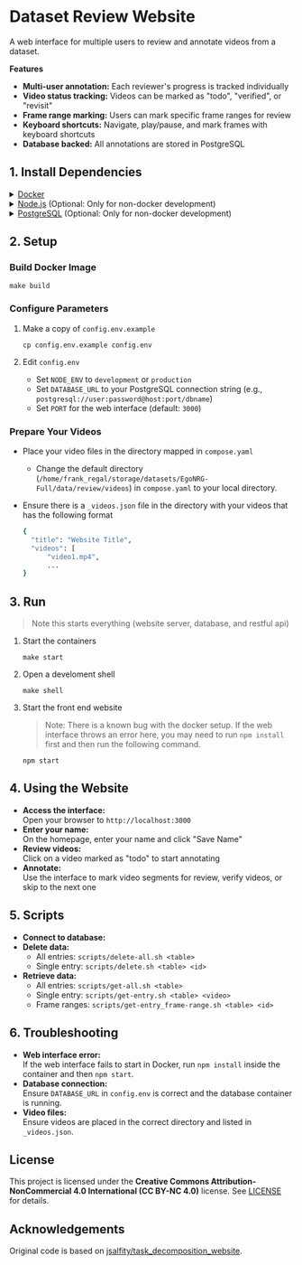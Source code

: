 # Dataset Review Website

A web interface for multiple users to review and annotate videos from a dataset.

**Features**

- **Multi-user annotation:** Each reviewer's progress is tracked individually
- **Video status tracking:** Videos can be marked as "todo", "verified", or "revisit"
- **Frame range marking:** Users can mark specific frame ranges for review
- **Keyboard shortcuts:** Navigate, play/pause, and mark frames with keyboard shortcuts
- **Database backed:** All annotations are stored in PostgreSQL

## 1. Install Dependencies
  <details>
  <summary><a href="https://docs.docker.com/engine/install/ubuntu/">Docker</a></summary>
  <br>

  Installation Guide: 🔗 https://docs.docker.com/engine/install/ubuntu/

  </details>
  <details>
  <summary><a href="">Node.js</a> (Optional: Only for non-docker development) </summary>
  <br>

  </details>  
  <details>
  <summary><a href="">PostgreSQL</a> (Optional: Only for non-docker development) </summary>
  <br>

  </details>  

## 2. Setup
### Build Docker Image
```shell
make build
```
### Configure Parameters
1. Make a copy of `config.env.example`
   
   ```shell
   cp config.env.example config.env
   ```
   
2. Edit `config.env`
   - Set `NODE_ENV` to `development` or `production`
   - Set `DATABASE_URL` to your PostgreSQL connection string (e.g., `postgresql://user:password@host:port/dbname`)
   - Set `PORT` for the web interface (default: `3000`)

### Prepare Your Videos

- Place your video files in the directory mapped in `compose.yaml`
   - Change the default directory (`/home/frank_regal/storage/datasets/EgoNRG-Full/data/review/videos`) in `compose.yaml` to your local directory.
- Ensure there is a `_videos.json` file in the directory with your videos that has the following format
  
  ```bash
  {
    "title": "Website Title",
    "videos": [
        "video1.mp4",
        ...
  }
  ```

## 3. Run
> Note this starts everything (website server, database, and restful api)

1. Start the containers

   ```shell
   make start
   ```

2. Open a develoment shell
      
   ```shell
   make shell
   ```

3. Start the front end website
   > Note: There is a known bug with the docker setup. If the web interface throws an error here, you may need to run `npm install` first and then run the following command.
   ```shell
   npm start
   ```

## 4. Using the Website

- **Access the interface:**  
  Open your browser to `http://localhost:3000`
- **Enter your name:**  
  On the homepage, enter your name and click "Save Name"
- **Review videos:**  
  Click on a video marked as "todo" to start annotating
- **Annotate:**  
  Use the interface to mark video segments for review, verify videos, or skip to the next one

## 5. Scripts

- **Connect to database:**  
- **Delete data:**  
  - All entries: `scripts/delete-all.sh <table>`
  - Single entry: `scripts/delete.sh <table> <id>`
- **Retrieve data:**  
  - All entries: `scripts/get-all.sh <table>`
  - Single entry: `scripts/get-entry.sh <table> <video>`
  - Frame ranges: `scripts/get-entry_frame-range.sh <table> <id>`

## 6. Troubleshooting

- **Web interface error:**  
  If the web interface fails to start in Docker, run `npm install` inside the container and then `npm start`.
- **Database connection:**  
  Ensure `DATABASE_URL` in `config.env` is correct and the database container is running.
- **Video files:**  
  Ensure videos are placed in the correct directory and listed in `_videos.json`.


## License

This project is licensed under the **Creative Commons Attribution-NonCommercial 4.0 International (CC BY-NC 4.0)** license. See [LICENSE](LICENSE) for details.

## Acknowledgements

Original code is based on [jsalfity/task_decomposition_website](https://github.com/jsalfity/task_decomposition_website).
